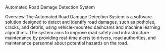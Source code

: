 Automated Road Damage Detection System

Overview
The Automated Road Damage Detection System is a software solution designed to detect and identify road damages, such as potholes, cracks, and debris, using vehicle-mounted dashcams and machine learning algorithms. The system aims to improve road safety and infrastructure maintenance by providing real-time alerts to drivers, road authorities, and maintenance personnel about potential hazards on the road.
